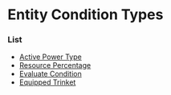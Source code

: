 # Entity Condition Types


### List

 * [Active Power Type](entity_condition_types/active_power_type.md)
 * [Resource Percentage](entity_condition_types/resource_percentage.md)
 * [Evaluate Condition](entity_condition_types/evaluate_condition.md)
 * [Equipped Trinket](entity_condition_types/equipped_trinket.md)